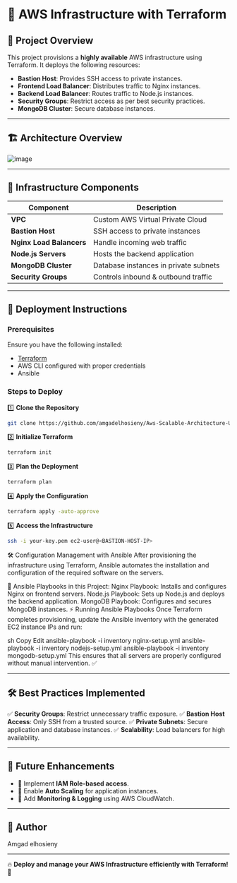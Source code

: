 # 🚀 AWS Infrastructure with Terraform

## 📌 Project Overview
This project provisions a **highly available** AWS infrastructure using Terraform. It deploys the following resources:
- **Bastion Host**: Provides SSH access to private instances.
- **Frontend Load Balancer**: Distributes traffic to Nginx instances.
- **Backend Load Balancer**: Routes traffic to Node.js instances.
- **Security Groups**: Restrict access as per best security practices.
- **MongoDB Cluster**: Secure database instances.


---

## 🏗️ Architecture Overview

![image](https://github.com/user-attachments/assets/640ae867-f0b8-4621-a5ac-8fe242f689aa)



---

## 📜 Infrastructure Components

| Component             | Description                          |
|----------------------|----------------------------------|
| **VPC**             | Custom AWS Virtual Private Cloud |
| **Bastion Host**    | SSH access to private instances |
| **Nginx Load Balancers** | Handle incoming web traffic |
| **Node.js Servers** | Hosts the backend application |
| **MongoDB Cluster** | Database instances in private subnets |
| **Security Groups** | Controls inbound & outbound traffic |

---

## 🚀 Deployment Instructions

### Prerequisites
Ensure you have the following installed:
- [Terraform](https://developer.hashicorp.com/terraform/downloads)
- AWS CLI configured with proper credentials
- Ansible

### Steps to Deploy

1️⃣ **Clone the Repository**
```sh
git clone https://github.com/amgadelhosieny/Aws-Scalable-Architecture-Using-Terraform-Ansible.git
```

2️⃣ **Initialize Terraform**
```sh
terraform init
```

3️⃣ **Plan the Deployment**
```sh
terraform plan
```

4️⃣ **Apply the Configuration**
```sh
terraform apply -auto-approve
```

5️⃣ **Access the Infrastructure**
```sh
ssh -i your-key.pem ec2-user@<BASTION-HOST-IP>
```

🛠️ Configuration Management with Ansible
After provisioning the infrastructure using Terraform, Ansible automates the installation and configuration of the required software on the servers.

📜 Ansible Playbooks in this Project:
Nginx Playbook: Installs and configures Nginx on frontend servers.
Node.js Playbook: Sets up Node.js and deploys the backend application.
MongoDB Playbook: Configures and secures MongoDB instances.
⚡ Running Ansible Playbooks
Once Terraform completes provisioning, update the Ansible inventory with the generated EC2 instance IPs and run:

sh
Copy
Edit
ansible-playbook -i inventory nginx-setup.yml
ansible-playbook -i inventory nodejs-setup.yml
ansible-playbook -i inventory mongodb-setup.yml
This ensures that all servers are properly configured without manual intervention. ✅



---

## 🛠️ Best Practices Implemented
✅ **Security Groups**: Restrict unnecessary traffic exposure.
✅ **Bastion Host Access**: Only SSH from a trusted source.
✅ **Private Subnets**: Secure application and database instances.
✅ **Scalability**: Load balancers for high availability.

---

## 📌 Future Enhancements
- 🔹 Implement **IAM Role-based access**.
- 🔹 Enable **Auto Scaling** for application instances.
- 🔹 Add **Monitoring & Logging** using AWS CloudWatch.

---

## 🎯 Author
Amgad elhosieny

---

🔥 **Deploy and manage your AWS Infrastructure efficiently with Terraform!** 🚀

